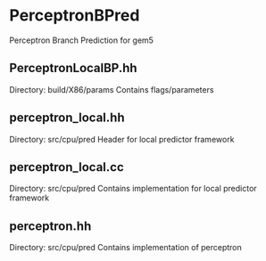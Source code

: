 # PerceptronBPred
Perceptron Branch Prediction for gem5

## PerceptronLocalBP.hh
Directory: build/X86/params
Contains flags/parameters

## perceptron_local.hh
Directory: src/cpu/pred
Header for local predictor framework

## perceptron_local.cc
Directory: src/cpu/pred
Contains implementation for local predictor framework

## perceptron.hh
Directory: src/cpu/pred
Contains implementation of perceptron
